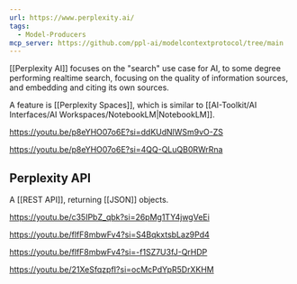 ```yaml
---
url: https://www.perplexity.ai/
tags:
  - Model-Producers
mcp_server: https://github.com/ppl-ai/modelcontextprotocol/tree/main
---
```


[[Perplexity AI]] focuses on the "search" use case for AI, to some degree performing realtime search, focusing on the quality of information sources, and embedding and citing its own sources.  

A feature is [[Perplexity Spaces]], which is similar to [[AI-Toolkit/AI Interfaces/AI Workspaces/NotebookLM|NotebookLM]].

https://youtu.be/p8eYHO07o6E?si=ddKUdNlWSm9vO-ZS

https://youtu.be/p8eYHO07o6E?si=4QQ-QLuQB0RWrRna
## Perplexity API

A [[REST API]], returning [[JSON]] objects.

https://youtu.be/c35IPbZ_qbk?si=26pMg1TY4jwgVeEi

https://youtu.be/flfF8mbwFv4?si=S4BqkxtsbLaz9Pd4

https://youtu.be/flfF8mbwFv4?si=-f1SZ7U3fJ-QrHDP

https://youtu.be/21XeSfqzpfI?si=ocMcPdYpR5DrXKHM